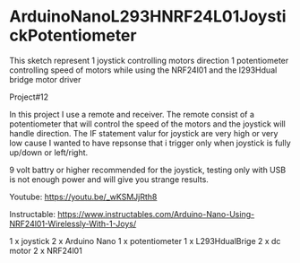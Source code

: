 # ArduinoNanoL293HNRF24L01JoystickPotentiometer
This sketch represent 1 joystick controlling motors direction 1 potentiometer controlling speed of motors while using the NRF24l01 and the l293Hdual bridge motor driver


Project#12

In this project I use a remote and receiver. The remote consist of a potentiometer that will control the speed of the motors and the joystick will handle direction. The IF statement valur for joystick are very high or very low cause I wanted to have repsonse that i trigger only when joystick is fully up/down or left/right.

9 volt battry or higher recommended for the joystick, testing only with USB is not enough power and will give you strange results.



Youtube:
https://youtu.be/_wKSMJjRth8

Instructable:
https://www.instructables.com/Arduino-Nano-Using-NRF24l01-Wirelessly-With-1-Joys/

1 x joystick
2 x Arduino Nano
1 x potentiometer
1 x L293HdualBrige
2 x dc motor
2 x NRF24l01

